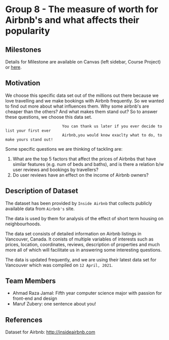 # Group 8 - The measure of worth for Airbnb's and what affects their popularity

## Milestones

Details for Milestone are available on Canvas (left sidebar, Course Project) or [here](https://firas.moosvi.com/courses/data301/project/milestone01.html).

## Motivation

We choose this specific data set out of the millions out there because we love travelling and we make bookings with Airbnb frequently. So we wanted to find out more about what influences them. Why some airbnb's are cheaper than the others? And what makes them stand out? So to answer these questions, we choose this data set.

                             You can thank us later if you ever decide to list your first ever 
                             Airbnb,you would know exaclty what to do, to make yours stand out!

Some specific questions we are thinking of tackling are: 

1. What are the top 5 factors that affect the prices of Airbnbs that have similar features (e.g. num of beds and baths), and is there a relation b/w user reviews and bookings by travellers?
2. Do user reviews have an effect on the income of Airbnb owners?

## Description of Dataset

The dataset has been provided by `Inside Airbnb` that collects publicly available data from `Airbnb's` site.

The data is used by them for analysis of the effect of short term housing on neighbourhoods.

The data set consists of detailed information on Airbnb listings in Vancouver, Canada. It conists of multiple variables of interests such as prices, location, coordinates, reviews, description of properties and much more all of which will facilitate us in answering some interesting questions.

The data is updated frequently, and we are using their latest data set for Vancouver which was compiled on `12 April, 2021`.

## Team Members

- Ahmad Raza Jamal: Fifth year computer science major with passion for front-end and design 
- Maruf Zubery: one sentence about you!

## References

Dataset for Airbnb: http://insideairbnb.com
